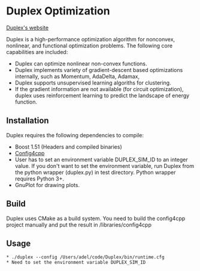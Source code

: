 Duplex Optimization
===================

[Duplex's website](http://ahmadyan.github.io/Duplex/)

Duplex is a high-performance optimization algorithm for nonconvex, nonlinear, and functional optimization problems.
The following core capabilities are included:
* Duplex can optimize nonlinear non-convex functions.
* Duplex implements variety of gradient-descent based optimizations internally, such as Momentum, AdaDelta, Adamax, 
* Duplex supports unsupervised learning algoriths for clustering. 
* If the gradient information are not available (for circuit optimization), duplex uses reinforcement learning to predict the landscape of energy function.

Installation
------------
Duplex requires the following dependencies to compile:
  * Boost 1.51 (Headers and compiled binaries)
  * [Config4cpp](http://www.config4star.org/)
  * User has to set an environment variable DUPLEX_SIM_ID to an integer value. If you don't want to set the environment variable, run Duplex from the python wrapper (duplex.py) in test directory. Python wrapper requires Python 3+.
  * GnuPlot for drawing plots.

Build
-----
Duplex uses CMake as a build system. You need to build the config4cpp project manually and put the result in /libraries/config4cpp

Usage
-----
    * ./duplex --config /Users/adel/code/Duplex/bin/runtime.cfg
    * Need to set the environment variable DUPLEX_SIM_ID
